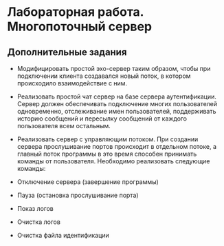 # Лабораторная работа. Многопоточный сервер

## Дополнительные задания

+ Модифицировать простой эхо-сервер таким образом, чтобы при подключении клиента создавался новый поток, в котором происходило взаимодействие с ним.
+ Реализовать простой чат сервер на базе сервера аутентификации. Сервер должен обеспечивать подключение многих пользователей одновременно, отслеживание имен пользователей, поддерживать историю сообщений и пересылку сообщений от каждого пользователя всем остальным.
+ Реализовать сервер с управляющим потоком. При создании сервера прослушивание портов происходит в отдельном потоке, а главный поток программы в это время способен принимать команды от пользователя. Необходимо реализовать следующие команды:
 
 + Отключение сервера (завершение программы)
  + Пауза (остановка прослушивание порта)
  + Показ логов
  + Очистка логов
  + Очистка файла идентификации
